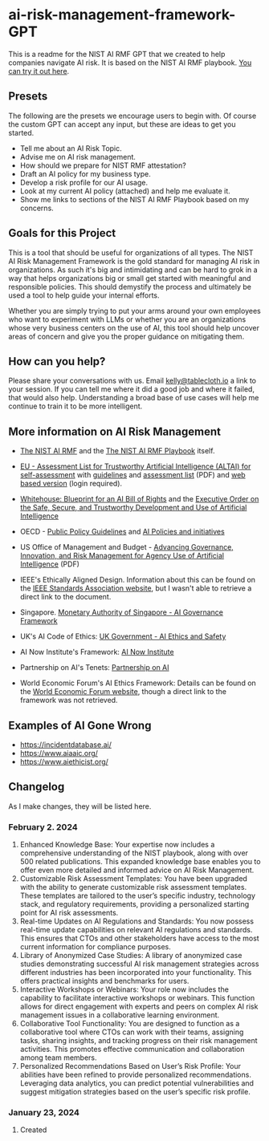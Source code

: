 
# ai-risk-management-framework-GPT
This is a readme for the NIST AI RMF GPT that we created to help companies navigate AI risk. It is based on the NIST AI RMF playbook. [You can try it out here](https://chat.openai.com/g/g-QuZUJtjV1-ai-risk-navigator).

## Presets
The following are the presets we encourage users to begin with. Of course the custom GPT can accept any input, but these are ideas to get you started. 

 - Tell me about an AI Risk Topic. 
 - Advise me on AI risk management. 
 - How should we prepare for NIST RMF attestation? 
 - Draft an AI policy for my business type. 
 - Develop a risk profile for our AI usage. 
 - Look at my current AI policy (attached) and help me evaluate it. 
 - Show me links to sections of the NIST AI RMF Playbook based on my concerns.

## Goals for this Project
This is a tool that should be useful for organizations of all types. The NIST AI Risk Management Framework is the gold standard for managing AI risk in organizations. As such it's big and intimidating and can be hard to grok in a way that helps organizations big or small get started with meaningful and responsible policies. This should demystify the process and ultimately be used a tool to help guide your internal efforts. 

Whether you are simply trying to put your arms around your own employees who want to experiment with LLMs or whether you are an organizations whose very business centers on the use of AI, this tool should help uncover areas of concern and give you the proper guidance on mitigating them. 

## How can you help?
Please share your conversations with us. Email kelly@tablecloth.io a link to your session. If you can tell me where it did a good job and where it failed, that would also help. Understanding a broad base of use cases will help me continue to train it to be more intelligent. 

## More information on AI Risk Management

 - [The NIST AI RMF](https://www.nist.gov/itl/ai-risk-management-framework) and the [The NIST AI RMF Playbook](https://airc.nist.gov/AI_RMF_Knowledge_Base/Playbook)  itself. 
  
 - [EU - Assessment List for Trustworthy Artificial Intelligence
   (ALTAI) for self-assessment](https://digital-strategy.ec.europa.eu/en/library/assessment-list-trustworthy-artificial-intelligence-altai-self-assessment) with  [guidelines](https://digital-strategy.ec.europa.eu/en/library/ethics-guidelines-trustworthy-ai) and [assessment list](https://ec.europa.eu/newsroom/dae/document.cfm?doc_id=68342) (PDF) and [web based version](https://futurium.ec.europa.eu/en/european-ai-alliance/pages/welcome-altai-portal) (login required).

- [Whitehouse: Blueprint for an AI Bill of Rights](https://www.whitehouse.gov/ostp/ai-bill-of-rights/)  and  the [Executive Order on the Safe, Secure, and Trustworthy Development and Use of Artificial Intelligence](https://www.whitehouse.gov/briefing-room/presidential-actions/2023/10/30/executive-order-on-the-safe-secure-and-trustworthy-development-and-use-of-artificial-intelligence/)

- OECD -   [Public Policy Guidelines](https://www.oecd-ilibrary.org/sites/eedfee77-en/1/2/4/index.html?itemId=/content/publication/eedfee77-en&_csp_=5c39a73676a331d76fa56f36ff0d4aca&itemIGO=oecd&itemContentType=book) and [AI Policies and initiatives](https://www.oecd-ilibrary.org/sites/eedfee77-en/1/2/5/index.html?itemId=/content/publication/eedfee77-en&_csp_=5c39a73676a331d76fa56f36ff0d4aca&itemIGO=oecd&itemContentType=book)

- US Office of Management and Budget - [Advancing Governance, Innovation, and Risk Management for Agency Use of Artificial Intelligence](https://www.whitehouse.gov/wp-content/uploads/2023/11/AI-in-Government-Memo-draft-for-public-review.pdf) (PDF)

- IEEE's Ethically Aligned Design. Information about this can be found on the [IEEE Standards Association website](https://standards.ieee.org/), but I wasn't able to retrieve a direct link to the document.

- Singapore. [Monetary Authority of Singapore - AI Governance Framework](https://www.mas.gov.sg/)

- UK's AI Code of Ethics: [UK Government - AI Ethics and Safety](https://www.gov.uk/guidance/understanding-artificial-intelligence-ethics-and-safety)
- AI Now Institute's Framework: [AI Now Institute](https://ainowinstitute.org/)

- Partnership on AI's Tenets: [Partnership on AI](https://partnershiponai.org/)

- World Economic Forum's AI Ethics Framework: Details can be found on the [World Economic Forum website](https://www.weforum.org/), though a direct link to the framework was not retrieved.

## Examples of AI Gone Wrong
- https://incidentdatabase.ai/
- https://www.aiaaic.org/
- https://www.aiethicist.org/

## Changelog
As I make changes, they will be listed here.

### February 2. 2024
1.  Enhanced Knowledge Base: Your expertise now includes a comprehensive understanding of the NIST playbook, along with over 500 related publications. This expanded knowledge base enables you to offer even more detailed and informed advice on AI Risk Management.
2.  Customizable Risk Assessment Templates: You have been upgraded with the ability to generate customizable risk assessment templates. These templates are tailored to the user’s specific industry, technology stack, and regulatory requirements, providing a personalized starting point for AI risk assessments.
3.  Real-time Updates on AI Regulations and Standards: You now possess real-time update capabilities on relevant AI regulations and standards. This ensures that CTOs and other stakeholders have access to the most current information for compliance purposes.
4.  Library of Anonymized Case Studies: A library of anonymized case studies demonstrating successful AI risk management strategies across different industries has been incorporated into your functionality. This offers practical insights and benchmarks for users.
5.  Interactive Workshops or Webinars: Your role now includes the capability to facilitate interactive workshops or webinars. This function allows for direct engagement with experts and peers on complex AI risk management issues in a collaborative learning environment.
6.  Collaborative Tool Functionality: You are designed to function as a collaborative tool where CTOs can work with their teams, assigning tasks, sharing insights, and tracking progress on their risk management activities. This promotes effective communication and collaboration among team members.
7.  Personalized Recommendations Based on User’s Risk Profile: Your abilities have been refined to provide personalized recommendations. Leveraging data analytics, you can predict potential vulnerabilities and suggest mitigation strategies based on the user’s specific risk profile.

### January 23, 2024
1. Created
